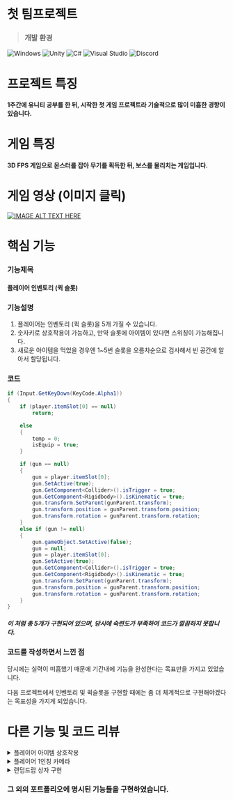 # 첫 팀프로젝트
> ### **개발 환경**

![Windows](https://img.shields.io/badge/Windows-0078D6?style=for-the-badge&logo=windows&logoColor=white)
![Unity](https://img.shields.io/badge/unity-%23000000.svg?style=for-the-badge&logo=unity&logoColor=white)
![C#](https://img.shields.io/badge/c%23-%23239120.svg?style=for-the-badge&logo=csharp&logoColor=white)
![Visual Studio](https://img.shields.io/badge/Visual%20Studio-5C2D91.svg?style=for-the-badge&logo=visual-studio&logoColor=white)
![Discord](https://img.shields.io/badge/Discord-%235865F2.svg?style=for-the-badge&logo=discord&logoColor=white)
# 프로젝트 특징
#### 1주간에 유니티 공부를 한 뒤, 시작한 첫 게임 프로젝트라 기술적으로 많이 미흡한 경향이 있습니다.
# 게임 특징
#### 3D FPS 게임으로 몬스터를 잡아 무기를 획득한 뒤, 보스를 물리치는 게임입니다.
# 게임 영상 (이미지 클릭)
[![IMAGE ALT TEXT HERE](https://img.youtube.com/vi/DCpZCHbnalA/0.jpg)](https://youtu.be/DCpZCHbnalA)

# **핵심 기능**
### 기능제목
#### 플레이어 인벤토리 (퀵 슬롯)
### 기능설명
1. 플레이어는 인벤토리 (퀵 슬롯)을 5개 가질 수 있습니다.
2. 숫자키로 상호작용이 가능하고, 만약 슬롯에 아이템이 있다면 스위칭이 가능해집니다.
3. 새로운 아이템을 먹었을 경우엔 1~5번 슬롯을 오름차순으로 검사해서 빈 공간에 알아서 할당됩니다.

### 코드
```C#
if (Input.GetKeyDown(KeyCode.Alpha1))
{
    if (player.itemSlot[0] == null)
        return;

    else
    {
        temp = 0;
        isEquip = true;
    }

    if (gun == null)
    {
        gun = player.itemSlot[0];
        gun.SetActive(true);
        gun.GetComponent<Collider>().isTrigger = true;
        gun.GetComponent<Rigidbody>().isKinematic = true;
        gun.transform.SetParent(gunParent.transform);
        gun.transform.position = gunParent.transform.position;
        gun.transform.rotation = gunParent.transform.rotation;
    }
    else if (gun != null)
    {
        gun.gameObject.SetActive(false);
        gun = null;
        gun = player.itemSlot[0];
        gun.SetActive(true);
        gun.GetComponent<Collider>().isTrigger = true;
        gun.GetComponent<Rigidbody>().isKinematic = true;
        gun.transform.SetParent(gunParent.transform);
        gun.transform.position = gunParent.transform.position;
        gun.transform.rotation = gunParent.transform.rotation;
    }
}
```
##### 이 처럼 총 5개가 구현되어 있으며, 당시에 숙련도가 부족하여 코드가 깔끔하지 못합니다.

### 코드를 작성하면서 느낀 점
당시에는 실력이 미흡했기 때문에 기간내에 기능을 완성한다는 목표만을 가지고 있었습니다.


다음 프로젝트에서 인벤토리 및 퀵슬롯을 구현할 때에는 좀 더 체계적으로 구현해야겠다는 목표성을 가지게 되었습니다. 

# **다른 기능 및 코드 리뷰**

<details>
    <summary>플레이어 아이템 상호작용</summary>
    
### 기능제목
#### 플레이어 아이템 상호작용
### 기능설명
1. 플레이어의 현재 손에 무기를 들고 있다면 G키를 눌러 버릴 수 있습니다.
2. 플레이어 근처의 무기가 있다면 F키를 눌러 주울 수 있습니다.
3. 들고 있는 무기가 없거나, 근처의 무기가 없다면 두 단축키 모두 작동하지 않습니다.
### 코드
```C#
void Update()
{
        // 손에 든 무기를 버리는 단축키
        if (Input.GetKeyDown(KeyCode.G) && isEquip)
        {
            if (gun == null)
                return;

            player.itemSlot[temp] = null;

            //SoundManager.instance.PlaySE(dropGun);
            isEquip = false;
            gun.gameObject.GetComponent<Rigidbody>().isKinematic = false;
            gun.gameObject.GetComponent<Collider>().isTrigger = false;
            gun.gameObject.GetComponent<Rigidbody>().AddForce(Vector3.forward * 4f, ForceMode.Impulse);
            gun.transform.SetParent(null);
            gun = null;
        }
        // 바닥에 무기가 있을 때 누르면 주어지는 단축키
        if (Input.GetKeyDown(KeyCode.F))
        {
            if (gun == tempGun)
                return;

            if (isEquip == false)
            {
                if (tempGun == null)
                    return;
                int index = 0;
                GameObject current = player.itemSlot[index];
                while (current != null && index < 5)
                {
                    index++;
                    current = player.itemSlot[index];
                }
                player.itemSlot[index] = tempGun;

                isEquip = true;
                gun = tempGun;
                gun.GetComponent<Collider>().isTrigger = true;
                gun.GetComponent<Rigidbody>().isKinematic = true;
                gun.transform.SetParent(gunParent.transform);
                gun.transform.position = gunParent.transform.position;
                gun.transform.rotation = gunParent.transform.rotation;
            }
            else if (isEquip == true)
            {
                if (tempGun == null)
                    return;

                int index = 0;
                GameObject current = player.itemSlot[index];
                while (current != null && index < 5)
                {
                    index++;
                    current = player.itemSlot[index];
                }
                player.itemSlot[index] = tempGun;
                tempGun.SetActive(false);
                gun.GetComponent<Collider>().isTrigger = true;
                gun.GetComponent<Rigidbody>().isKinematic = true;
            }
        }
}
```
</details>

<details>
    <summary>플레이어 1인칭 카메라</summary>
    
### 기능제목
#### 플레이어 1인칭 카메라 기능
### 기능설명
1. Quaternion.Euler를 이용하여 1인칭 카메라를 구현하였습니다.
2. 위 아래로는 180도를 넘기지 못하게 하였습니다.
### 코드
```C#
    public void UpdateRotate(float mouseX, float mouseY)
    {
        eulerAngleY += mouseX * rotCamYAxisSpeed;
        eulerAngleX -= mouseY * rotCamXAxisSpeed;

        eulerAngleX = ClampAngle(eulerAngleX, limixMinX, limixMaxX);

        transform.rotation = Quaternion.Euler(eulerAngleX, eulerAngleY, 0);
        transform.root.rotation = Quaternion.Euler(0, eulerAngleY, 0);
    }
    private float ClampAngle(float angle, float min, float max)
    {
        if (angle < -360) angle += 360;
        if (angle > 360) angle -= 360;

        return Mathf.Clamp(angle, min, max);
    }
    void Update()
    {
        if (playerMove.isPlayerMove)
        {
             mouseX = Input.GetAxis("Mouse X");
             mouseY = Input.GetAxis("Mouse Y");
            
            UpdateRotate(mouseX, mouseY);
        }
    }
```
</details>

</details>

<details>
    <summary>랜덤드랍 상자 구현</summary>
    
### 기능제목
#### 랜덤드랍 상자 구현
### 기능설명
1. 당시 미흡했던 실력이었지만 웹 서핑을 통해 Animator를 이용하였습니다.
2. Random.range를 통해 확률적으로 아이템이 드랍하게 하였습니다.
### 코드
```C#
public void OpenBox()
{
    ani.SetTrigger("open");
    StartCoroutine(DropItem());
}
IEnumerator DropItem()
{
    yield return new WaitForSeconds(2f);
    int random;
    random = Random.Range(0, 12);
    if(random > 6)
        Destroy(gameObject);
    else
    { 
        copy = Instantiate(item.items[random]);
        copy.transform.position = this.transform.position;
        Destroy(gameObject);
    }
}
```
</details>

### 그 외의 포트폴리오에 명시된 기능들을 구현하였습니다.
